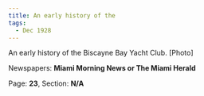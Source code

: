 ```yaml
---  
title: An early history of the  
tags:  
  - Dec 1928  
---  
```

  
An early history of the Biscayne Bay Yacht Club. [Photo]  
  
Newspapers: **Miami Morning News or The Miami Herald**  
  
Page: **23**, Section: **N/A** 
